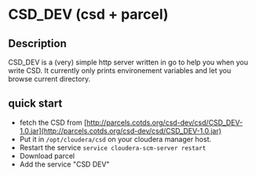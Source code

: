 # CSD_DEV (csd + parcel)
## Description
CSD_DEV is a (very) simple http server written in go to help you when you write CSD. It currently only prints environement variables and let you browse current directory.

## quick start
* fetch the CSD from [http://parcels.cotds.org/csd-dev/csd/CSD_DEV-1.0.jar](http://parcels.cotds.org/csd-dev/csd/CSD_DEV-1.0.jar)
* Put it in `/opt/cloudera/csd` on your cloudera manager host.
* Restart the service `service cloudera-scm-server restart`
* Download parcel
* Add the service "CSD DEV"

